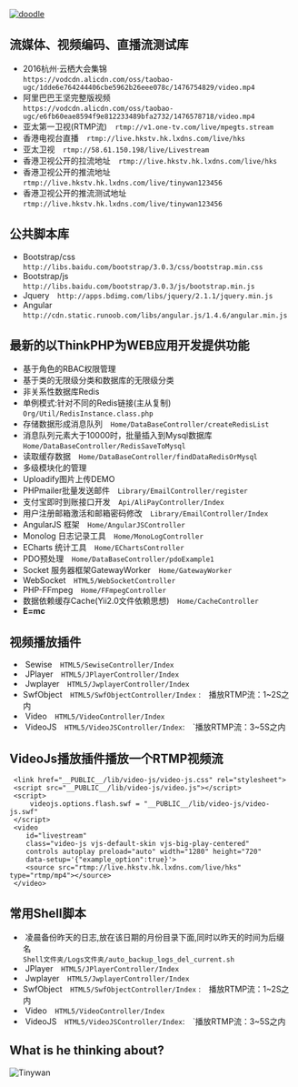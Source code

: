 [![doodle]][doodle-story]

[doodle]: https://www.google.com/logos/doodles/2016/googles-18th-birthday-5661535679545344-hp2x.gif "Google 18岁啦"
[doodle-story]: https://www.google.com.hk/search?q=Google

## 流媒体、视频编码、直播流测试库
*  2016杭州·云栖大会集锦  
    `
    https://vodcdn.alicdn.com/oss/taobao-ugc/1dde6e764244406cbe5962b26eee078c/1476754829/video.mp4
    `
*  阿里巴巴王坚完整版视频  
    `
    https://vodcdn.alicdn.com/oss/taobao-ugc/e6fb60eae8594f9e812233489bfa2732/1476578718/video.mp4
    `
*  亚太第一卫视(RTMP流)&emsp;`rtmp://v1.one-tv.com/live/mpegts.stream`
*  香港电视台直播&emsp;`rtmp://live.hkstv.hk.lxdns.com/live/hks`
*  亚太卫视&emsp;`rtmp://58.61.150.198/live/Livestream`
*  香港卫视公开的拉流地址&emsp;`rtmp://live.hkstv.hk.lxdns.com/live/hks`
*  香港卫视公开的推流地址&emsp;`rtmp://live.hkstv.hk.lxdns.com/live/tinywan123456`
*  香港卫视公开的推流测试地址&emsp;`rtmp://live.hkstv.hk.lxdns.com/live/tinywan123456`

## 公共脚本库
*  Bootstrap/css&emsp;`http://libs.baidu.com/bootstrap/3.0.3/css/bootstrap.min.css`
*  Bootstrap/js&emsp;`http://libs.baidu.com/bootstrap/3.0.3/js/bootstrap.min.js`
*  Jquery&emsp;`http://apps.bdimg.com/libs/jquery/2.1.1/jquery.min.js`
*  Angular&emsp;`http://cdn.static.runoob.com/libs/angular.js/1.4.6/angular.min.js`

## 最新的以ThinkPHP为WEB应用开发提供功能

*  基于角色的RBAC权限管理
*  基于类的无限级分类和数据库的无限级分类
*  非关系性数据库Redis
*  单例模式:针对不同的Redis链接(主从复制)&emsp;`Org/Util/RedisInstance.class.php`
*  存储数据形成消息队列&emsp;`Home/DataBaseController/createRedisList`
*  消息队列元素大于10000时，批量插入到Mysql数据库&emsp;`Home/DataBaseController/RedisSaveToMysql` 
*  读取缓存数据&emsp;`Home/DataBaseController/findDataRedisOrMysql`
*  多级模块化的管理
*  Uploadify图片上传DEMO
*  PHPmailer批量发送邮件&emsp;`Library/EmailController/register`
*  支付宝即时到账接口开发&emsp;`Api/AliPayController/Index`
*  用户注册邮箱激活和邮箱密码修改&emsp;`Library/EmailController/Index`
*  AngularJS 框架&emsp;`Home/AngularJSController`
*  Monolog 日志记录工具&emsp;`Home/MonoLogController` 
*  ECharts 统计工具&emsp;`Home/EChartsController`
*  PDO预处理&emsp;`Home/DataBaseController/pdoExample1` 
*  Socket 服务器框架GatewayWorker&emsp;`Home/GatewayWorker` 
*  WebSocket&emsp;`HTML5/WebSocketController` 
*  PHP-FFmpeg&emsp;`Home/FFmpegController`  
*  数据依赖缓存Cache(Yii2.0文件依赖思想)&emsp;`Home/CacheController` 
*  __E=mc__

## 视频播放插件
*  Sewise&emsp;`HTML5/SewiseController/Index`  
*  JPlayer&emsp;`HTML5/JPlayerController/Index`  
*  Jwplayer&emsp;`HTML5/JwplayerController/Index`  
*  SwfObject&emsp;`HTML5/SwfObjectController/Index` :&emsp;播放RTMP流：1~2S之内
*  Video&emsp;`HTML5/VideoController/Index`  
*  VideoJS&emsp;`HTML5/VideoJSController/Index`:&emsp;`播放RTMP流：3~5S之内

## VideoJs播放插件播放一个RTMP视频流
```
 <link href="__PUBLIC__/lib/video-js/video-js.css" rel="stylesheet">
 <script src="__PUBLIC__/lib/video-js/video.js"></script>
 <script>
     videojs.options.flash.swf = "__PUBLIC__/lib/video-js/video-js.swf"
 </script>
 <video 
    id="livestream" 
    class="video-js vjs-default-skin vjs-big-play-centered"
    controls autoplay preload="auto" width="1280" height="720"
    data-setup='{"example_option":true}'>
    <source src="rtmp://live.hkstv.hk.lxdns.com/live/hks" type="rtmp/mp4"></source>
 </video>
```
## 常用Shell脚本
*  凌晨备份昨天的日志,放在该日期的月份目录下面,同时以昨天的时间为后缀名&emsp;  
    `Shell文件夹/Logs文件夹/auto_backup_logs_del_current.sh`  
*  JPlayer&emsp;`HTML5/JPlayerController/Index`  
*  Jwplayer&emsp;`HTML5/JwplayerController/Index`  
*  SwfObject&emsp;`HTML5/SwfObjectController/Index` :&emsp;播放RTMP流：1~2S之内
*  Video&emsp;`HTML5/VideoController/Index`  
*  VideoJS&emsp;`HTML5/VideoJSController/Index`:&emsp;`播放RTMP流：3~5S之内

## What is he thinking about?
![Tinywan](https://raw.githubusercontent.com/docker/dockercraft/master/docs/img/contribute.png)


